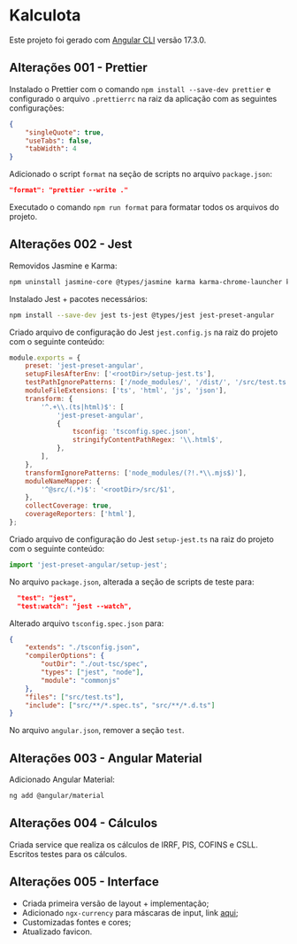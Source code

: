 # Kalculota

Este projeto foi gerado com [Angular CLI](https://github.com/angular/angular-cli) versão 17.3.0.

## Alterações 001 - Prettier

Instalado o Prettier com o comando `npm install --save-dev prettier` e configurado o arquivo `.prettierrc` na raiz da aplicação com as seguintes configurações:

```json
{
    "singleQuote": true,
    "useTabs": false,
    "tabWidth": 4
}
```

Adicionado o script `format` na seção de scripts no arquivo `package.json`:

```json
"format": "prettier --write ."
```

Executado o comando `npm run format` para formatar todos os arquivos do projeto.

## Alterações 002 - Jest

Removidos Jasmine e Karma:

```bash
npm uninstall jasmine-core @types/jasmine karma karma-chrome-launcher karma-coverage karma-jasmine karma-jasmine-html-reporter
```

Instalado Jest + pacotes necessários:

```bash
npm install --save-dev jest ts-jest @types/jest jest-preset-angular
```

Criado arquivo de configuração do Jest `jest.config.js` na raiz do projeto com o seguinte conteúdo:

```javascript
module.exports = {
    preset: 'jest-preset-angular',
    setupFilesAfterEnv: ['<rootDir>/setup-jest.ts'],
    testPathIgnorePatterns: ['/node_modules/', '/dist/', '/src/test.ts'],
    moduleFileExtensions: ['ts', 'html', 'js', 'json'],
    transform: {
        '^.+\\.(ts|html)$': [
            'jest-preset-angular',
            {
                tsconfig: 'tsconfig.spec.json',
                stringifyContentPathRegex: '\\.html$',
            },
        ],
    },
    transformIgnorePatterns: ['node_modules/(?!.*\\.mjs$)'],
    moduleNameMapper: {
        '^@src/(.*)$': '<rootDir>/src/$1',
    },
    collectCoverage: true,
    coverageReporters: ['html'],
};
```

Criado arquivo de configuração do Jest `setup-jest.ts` na raiz do projeto com o seguinte conteúdo:

```javascript
import 'jest-preset-angular/setup-jest';
```

No arquivo `package.json`, alterada a seção de scripts de teste para:

```json
  "test": "jest",
  "test:watch": "jest --watch",
```

Alterado arquivo `tsconfig.spec.json` para:

```json
{
    "extends": "./tsconfig.json",
    "compilerOptions": {
        "outDir": "./out-tsc/spec",
        "types": ["jest", "node"],
        "module": "commonjs"
    },
    "files": ["src/test.ts"],
    "include": ["src/**/*.spec.ts", "src/**/*.d.ts"]
}
```

No arquivo `angular.json`, remover a seção `test`.

## Alterações 003 - Angular Material

Adicionado Angular Material:

```bash
ng add @angular/material
```

## Alterações 004 - Cálculos

Criada service que realiza os cálculos de IRRF, PIS, COFINS e CSLL. Escritos testes para os cálculos.

## Alterações 005 - Interface

-   Criada primeira versão de layout + implementação;
-   Adicionado `ngx-currency` para máscaras de input, link [aqui](https://www.npmjs.com/package/ngx-currency);
-   Customizadas fontes e cores;
-   Atualizado favicon.
